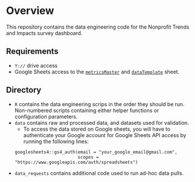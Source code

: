 # Overview

This repository contains the data engineering code for the Nonprofit Trends and 
Impacts survey dashboard. 

## Requirements

- `Y://` drive access
- Google Sheets access to the [`metricsMaster`](https://docs.google.com/spreadsheets/d/1HMoQymn4F6q0qOqTX9njTLujYwHFXXtSGnhgR0_Ohjk/edit?gid=0#gid=0) and [`dataTemplate`](https://docs.google.com/spreadsheets/d/1ZD2niTLxDAuIhaw_RR-Rg9iVlu1tEuX5OXFcYODv-8k/edit?gid=2005883929#gid=2005883929) sheet.

## Directory

- `R` contains the data engineering scrips in the order they should be run. 
Non-numbered scripts containing either helper functions or configuration parameters.
- `data` contains raw and processed data, and datasets used for validation.
    - To access the data stored on Google sheets, you will have to authenticate 
    your Google account for Google Sheets API access by running the following 
    lines:
    ```
    googlesheets4::gs4_auth(email = "your_google_email@gmail.com",
                            scopes = "https://www.googleapis.com/auth/spreadsheets")
    ```
- `data_requests` contains additional code used to run ad-hoc data pulls.